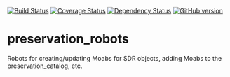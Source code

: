 [![Build Status](https://travis-ci.org/sul-dlss/preservation_robots.svg?branch=master)](https://travis-ci.org/sul-dlss/preservation_robots)
[![Coverage Status](https://coveralls.io/repos/github/sul-dlss/preservation_robots/badge.svg)](https://coveralls.io/github/sul-dlss/preservation_robots)
[![Dependency Status](https://gemnasium.com/badges/github.com/sul-dlss/preservation_robots.svg)](https://gemnasium.com/github.com/sul-dlss/preservation_robots)
[![GitHub version](https://badge.fury.io/gh/sul-dlss%2Fpreservation_robots.svg)](https://badge.fury.io/gh/sul-dlss%2Fpreservation_robots)

# preservation_robots

Robots for creating/updating Moabs for SDR objects, adding Moabs to the preservation_catalog, etc.
